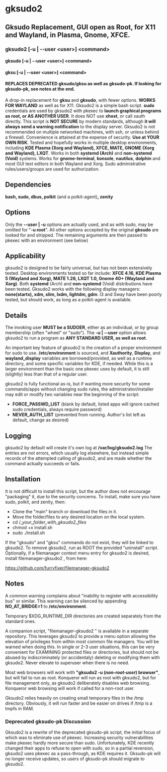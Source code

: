 # gksudo2
## Gksudo Replacement, GUI open as Root, for X11 and Wayland, in Plasma, Gnome, XFCE.
### gksudo2 [-u | --user \<user\>] \<command\>
#### gksudo [-u | --user \<user\>] \<command\>
#### gksu [-u | --user \<user\>] \<command\>
#### REPLACES DEPRECATED gksudo/gksu as well as gksudo-pk. If looking for gksudo-pk, see notes at the end.
A drop-in replacement for **gksu** and **gksudo**, with fewer options. **WORKS FOR WAYLAND** as well as for X11. Gksudo2 is a simple bash script.  **sudo** credentials are used by gksudo2 with pkexec to **launch graphical programs as root, or AS ANOTHER USER**. It does NOT use **xhost**, or call xauth directly. This script is **NOT SECURE** by modern standards, although **it will always send a warning notification** to the display server. Gksudo2 is not recommended on multiple networked machines, with ssh, or unless behind a firewall. Convenience is attained at the expense of security. **Use at YOUR OWN RISK**. Tested and hopefully works in multiple desktop environments, including **KDE Plasma (Xorg and Wayland), XFCE, MATE, GNOME (Xorg and Wayland), LXQT**. Works in both **systemd (Arch)** and **non-systemd (Void)** systems.  Works for **gnome-terminal**, **konsole**, **nautilus**, **dolphin** and most GUI text editors in both Wayland and Xorg. Sudo administrative rules/users/groups are used for authorization.  

## Dependencies
**bash, sudo, dbus, polkit** (and a polkit-agent)**, zenity**


## Options
Only the **--user | -u** options are actually used, and as with sudo, may be omitted for "**-u root**".  All other options accepted by the original **gksudo** are looked for and stripped.  The remaining arguments are then passed to pkexec with an environment (see below)

## Applicability
gksudo2 is designed to be fairly universal, but has not been extensively tested. Desktop environments tested so far include:
**XFCE 4.16, KDE Plasma 5 (Wayland and Xorg), MATE 1.26, LXQT 1.0, Gnome 40+ (Wayland and Xorg)**. Both **systemd** (Arch) and **non-systemd** (Void) distributions have been tested. Gksudo2 works with the following display managers: **none(startx), xdm, slim, lxdm, lightdm, gdm**. I3 and Sway have been poorly tested, but should work, as long as a polkit-agent is available.

## Details
The invoking user **MUST be a SUDOER**, either as an individual, or by group membership (often "wheel" or "sudo"). The **-u | --user** option allows gksudo2 to run a program as **ANY STANDARD USER, as well as root**.  

An important key feature of gksudo2 is the creation of a proper environment for sudo to use.  **/etc/environment** is sourced, and **Xauthority**, **Display**, and **wayland_display** variables are borrowed/provided, as well as a runtime directory, and some specific variables for KDE, if needed.  While this is a larger environment than the basic one pkexec uses by default, it is still (slightly) less than that of a regular user.  

gksudo2 is fully functional as-is, but if wanting more security for some commands/apps without changing sudo rules, the administrator/installer may edit or modify two variables near the beginning of the script:
- **FORCE_PASSWD_LIST**   (blank by default, listed apps will ignore cached sudo credentials, always require password)
- **NEVER_AUTH_LIST**  (prevented from running. Author's list left as default, change as desired)

## Logging
gksudo2 by default will create it's own log at **/var/log/gksudo2.log**  The entries are not errors, which usually log elsewhere, but instead simple records of the attempted calling of gksudo2, and are made whether the command actually succeeds or fails. 

## Installation
It is not difficult to install this script, but the author does not encourage "packaging" it, due to the security concerns.  To install, make sure you have sudo, polkit, and zenity, then:
- Clone the "main" branch or download the files in it.
- Move the folder/files to any desired location on the local system.
- cd  /*_your_folder_with_gksudo2_files*
- chmod +x install.sh
- sudo ./install.sh

If the "gksudo" and "gksu" commands do not exist, they will be linked to gksudo2. To remove gksudo2, run as ROOT the provided "uninstall" script.   
Optionally, if a filemanager context menu entry for gksudo2 is desired, install filemanager-gksudo2 , from here:

https://github.com/furryfixer/filemanager-gksudo2 
 
## Notes
A common warning complains about "inability to register with accessibility bus" or similar.  This warning can be silenced by appending **NO_AT_BRIDGE=1** to **/etc/environment**.

Temporary $XDG_RUNTIME_DIR directories are created separately from the standard ones.

A companion script, "filemanager-gksudo2 " is available in a separate repository. This leverages gksudo2 to provide a menu option allowing the elevation of privileges from within most common file managers. You will be warned when doing this. In single or 2-3 user situations, this can be very convenient for EXAMINING protected files or directories, but should not be abused by indiscriminately (or accidentaly) deleting or modifying them with gksudo2.  Never elevate to superuser when there is no need.

Most web browsers will work with **"gksudo2 -u (*non-root-user*) browser"**, but will fail to run as root. Konqueror will run as root with gksudo2, but for file management only, as gksudo2 deliberately disables web browsing. Konqueror web browsing will work if called for a non-root user. 

Gksudo2 relies heavily on creating small temporary files in the /tmp directory.  Obviously, it will run faster and be easier on drives if /tmp is a tmpfs in RAM.

### Deprecated gksudo-pk Discussion
Gksudo2 is a rewrite of the deprecated gksudo-pk script, the initial focus of which was to eliminate use of pkexec. Increasing security vulnerabilities make pkexec hardly more secure than sudo. Unfortunately, KDE recently changed their apps to refuse to open with sudo, so in a partial reversion, gksudo2 uses pkexec as a pass-through, as KDE requires it. Gksudo-pk will no longer receive updates, so users of gksudo-pk should migrate to gksudo2. 
